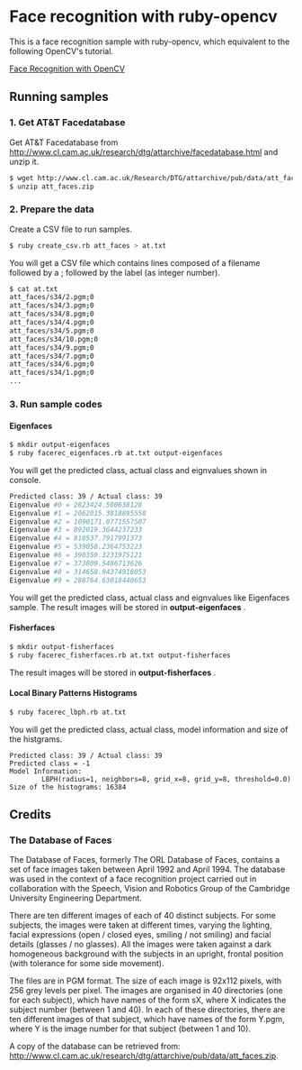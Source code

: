 # Face recognition with ruby-opencv

This is a face recognition sample with ruby-opencv, which equivalent to the following OpenCV's tutorial.

[Face Recognition with OpenCV](http://docs.opencv.org/trunk/modules/contrib/doc/facerec/facerec_tutorial.html)


## Running samples

### 1. Get AT&T Facedatabase

Get AT&T Facedatabase from http://www.cl.cam.ac.uk/research/dtg/attarchive/facedatabase.html and unzip it.

```sh
$ wget http://www.cl.cam.ac.uk/Research/DTG/attarchive/pub/data/att_faces.zip
$ unzip att_faces.zip
```

### 2. Prepare the data

Create a CSV file to run samples.

```sh
$ ruby create_csv.rb att_faces > at.txt
```

You will get a CSV file which contains lines composed of a filename followed by a ; followed by the label (as integer number).

```sh
$ cat at.txt
att_faces/s34/2.pgm;0
att_faces/s34/3.pgm;0
att_faces/s34/8.pgm;0
att_faces/s34/4.pgm;0
att_faces/s34/5.pgm;0
att_faces/s34/10.pgm;0
att_faces/s34/9.pgm;0
att_faces/s34/7.pgm;0
att_faces/s34/6.pgm;0
att_faces/s34/1.pgm;0
...
```

### 3. Run sample codes

#### Eigenfaces

```sh
$ mkdir output-eigenfaces
$ ruby facerec_eigenfaces.rb at.txt output-eigenfaces
```

You will get the predicted class, actual class and eignvalues shown in console.

```sh
Predicted class: 39 / Actual class: 39
Eigenvalue #0 = 2823424.500638128
Eigenvalue #1 = 2062015.3818895558
Eigenvalue #2 = 1090171.0771557507
Eigenvalue #3 = 892019.3644237233
Eigenvalue #4 = 818537.7917991373
Eigenvalue #5 = 539058.2364753223
Eigenvalue #6 = 390359.3231975121
Eigenvalue #7 = 373809.5486713626
Eigenvalue #8 = 314658.94374918053
Eigenvalue #9 = 288764.63018440653
```

You will get the predicted class, actual class and eignvalues like Eigenfaces sample.
The result images will be stored in **output-eigenfaces** .


#### Fisherfaces

```sh
$ mkdir output-fisherfaces
$ ruby facerec_fisherfaces.rb at.txt output-fisherfaces
```

The result images will be stored in **output-fisherfaces** .


#### Local Binary Patterns Histograms

```sh
$ ruby facerec_lbph.rb at.txt
```

You will get the predicted class, actual class, model information and size of the histgrams.

```
Predicted class: 39 / Actual class: 39
Predicted class = -1
Model Information:
        LBPH(radius=1, neighbors=8, grid_x=8, grid_y=8, threshold=0.0)
Size of the histograms: 16384
```

## Credits

### The Database of Faces

The Database of Faces, formerly The ORL Database of Faces, contains a set of face images taken between April 1992 and April 1994. The database was used in the context of a face recognition project carried out in collaboration with the Speech, Vision and Robotics Group of the Cambridge University Engineering Department.

There are ten different images of each of 40 distinct subjects. For some subjects, the images were taken at different times, varying the lighting, facial expressions (open / closed eyes, smiling / not smiling) and facial details (glasses / no glasses). All the images were taken against a dark homogeneous background with the subjects in an upright, frontal position (with tolerance for some side movement).

The files are in PGM format. The size of each image is 92x112 pixels, with 256 grey levels per pixel. The images are organised in 40 directories (one for each subject), which have names of the form sX, where X indicates the subject number (between 1 and 40). In each of these directories, there are ten different images of that subject, which have names of the form Y.pgm, where Y is the image number for that subject (between 1 and 10).

A copy of the database can be retrieved from: http://www.cl.cam.ac.uk/research/dtg/attarchive/pub/data/att_faces.zip.

